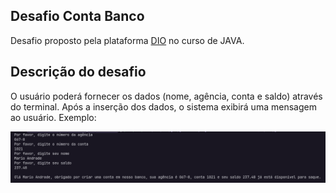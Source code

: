 ## Desafio Conta Banco

Desafio proposto pela plataforma [DIO](https://www.dio.me/) no curso de JAVA.

## Descrição do desafio
O usuário poderá fornecer os dados (nome, agência, conta e saldo) através do terminal. Após a inserção dos dados, o sistema exibirá uma mensagem ao usuário. Exemplo:

![Alt text](/images/exemplo.png)